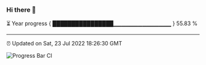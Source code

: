 ### Hi there 👋

⏳ Year progress { ████████████████▁▁▁▁▁▁▁▁▁▁▁▁▁▁ } 55.83 %

---

⏰ Updated on Sat, 23 Jul 2022 18:26:30 GMT

![Progress Bar CI](https://github.com/ZhaoGui/ZhaoGui/workflows/Progress%20Bar%20CI/badge.svg)
